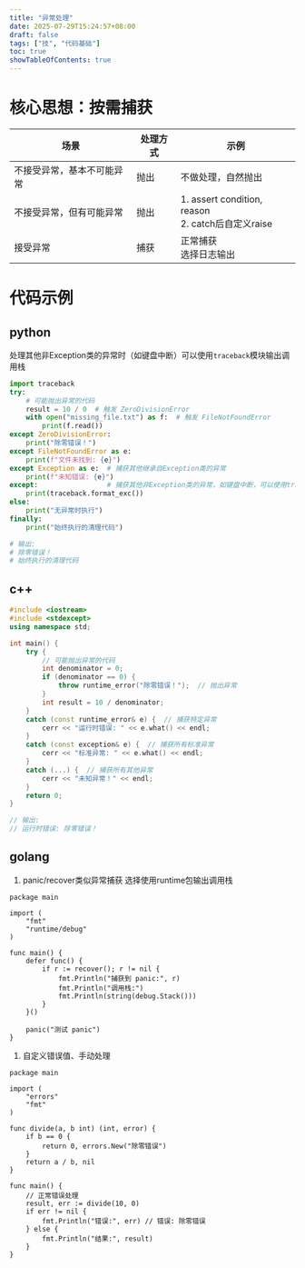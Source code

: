 ```yaml
---
title: "异常处理"
date: 2025-07-29T15:24:57+08:00
draft: false
tags: ["技", "代码基础"]
toc: true
showTableOfContents: true
---
```


# 核心思想：按需捕获
| 场景 | 处理方式 | 示例 |
| --- | --- | --- |
| 不接受异常，基本不可能异常 | 抛出 | 不做处理，自然抛出 |
| 不接受异常，但有可能异常 | 抛出 | 1. assert condition, reason<br>2. catch后自定义raise |
| 接受异常 | 捕获 | 正常捕获<br>选择日志输出 |



# 代码示例
## python
处理其他非Exception类的异常时（如键盘中断）可以使用`traceback`模块输出调用栈
```python
import traceback
try:
    # 可能抛出异常的代码
    result = 10 / 0  # 触发 ZeroDivisionError
    with open("missing_file.txt") as f:  # 触发 FileNotFoundError
        print(f.read())
except ZeroDivisionError:
    print("除零错误！")
except FileNotFoundError as e:
    print(f"文件未找到: {e}")
except Exception as e:  # 捕获其他继承自Exception类的异常
    print(f"未知错误: {e}")
except:                 # 捕获其他非Exception类的异常，如键盘中断，可以使用trackback模块输出调用栈
    print(traceback.format_exc())
else:
    print("无异常时执行")
finally:
    print("始终执行的清理代码")

# 输出:
# 除零错误！
# 始终执行的清理代码
```
## c++
```c++
#include <iostream>
#include <stdexcept>
using namespace std;

int main() {
    try {
        // 可能抛出异常的代码
        int denominator = 0;
        if (denominator == 0) {
            throw runtime_error("除零错误！");  // 抛出异常
        }
        int result = 10 / denominator;
    } 
    catch (const runtime_error& e) {  // 捕获特定异常
        cerr << "运行时错误: " << e.what() << endl;
    }
    catch (const exception& e) {  // 捕获所有标准异常
        cerr << "标准异常: " << e.what() << endl;
    }
    catch (...) {  // 捕获所有其他异常
        cerr << "未知异常！" << endl;
    }
    return 0;
}

// 输出:
// 运行时错误: 除零错误！
```
## golang
1. panic/recover类似异常捕获
选择使用runtime包输出调用栈
```golang
package main

import (
	"fmt"
	"runtime/debug"
)

func main() {
	defer func() {
		if r := recover(); r != nil {
			fmt.Println("捕获到 panic:", r)
			fmt.Println("调用栈:")
			fmt.Println(string(debug.Stack()))
		}
	}()

	panic("测试 panic")
}
```
1. 自定义错误值、手动处理
```golang
package main

import (
    "errors"
    "fmt"
)

func divide(a, b int) (int, error) {
    if b == 0 {
        return 0, errors.New("除零错误")
    }
    return a / b, nil
}

func main() {
    // 正常错误处理
    result, err := divide(10, 0)
    if err != nil {
        fmt.Println("错误:", err) // 错误: 除零错误
    } else {
        fmt.Println("结果:", result)
    }
}
```